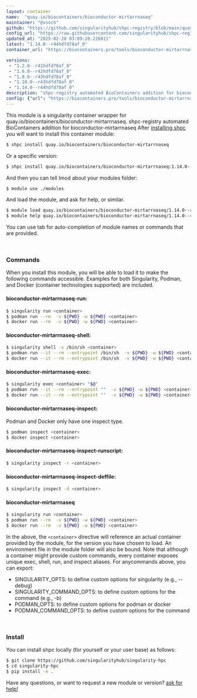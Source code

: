 ```yaml
---
layout: container
name:  "quay.io/biocontainers/bioconductor-mirtarrnaseq"
maintainer: "@vsoch"
github: "https://github.com/singularityhub/shpc-registry/blob/main/quay.io/biocontainers/bioconductor-mirtarrnaseq/container.yaml"
config_url: "https://raw.githubusercontent.com/singularityhub/shpc-registry/main/quay.io/biocontainers/bioconductor-mirtarrnaseq/container.yaml"
updated_at: "2025-02-28 03:09:20.226011"
latest: "1.14.0--r44hdfd78af_0"
container_url: "https://biocontainers.pro/tools/bioconductor-mirtarrnaseq"

versions:
 - "1.2.0--r41hdfd78af_0"
 - "1.6.0--r42hdfd78af_0"
 - "1.8.0--r43hdfd78af_0"
 - "1.10.0--r43hdfd78af_0"
 - "1.14.0--r44hdfd78af_0"
description: "shpc-registry automated BioContainers addition for bioconductor-mirtarrnaseq"
config: {"url": "https://biocontainers.pro/tools/bioconductor-mirtarrnaseq", "maintainer": "@vsoch", "description": "shpc-registry automated BioContainers addition for bioconductor-mirtarrnaseq", "latest": {"1.14.0--r44hdfd78af_0": "sha256:ac7a2d8de6c4bf2c44969dce478aae31afd16178a80a25c785a1df3ba356936e"}, "tags": {"1.2.0--r41hdfd78af_0": "sha256:f151033b7a5c465d3cebe78fa38dde21f77f0f7a2d54e222849ff3bd70db0408", "1.6.0--r42hdfd78af_0": "sha256:da6e8fa1977e9b6a3173b678367a2d08a81565ba3363d60860d6578f8856cebf", "1.8.0--r43hdfd78af_0": "sha256:8bccf7c8c7b71d418bb78af473d39496f85017c508e0e7190f20d5009cb347bf", "1.10.0--r43hdfd78af_0": "sha256:3fd8e99987485ec299988debadc574119b8262709a1eac0e5a6dd7194c0d21f4", "1.14.0--r44hdfd78af_0": "sha256:ac7a2d8de6c4bf2c44969dce478aae31afd16178a80a25c785a1df3ba356936e"}, "docker": "quay.io/biocontainers/bioconductor-mirtarrnaseq"}
---
```


This module is a singularity container wrapper for quay.io/biocontainers/bioconductor-mirtarrnaseq.
shpc-registry automated BioContainers addition for bioconductor-mirtarrnaseq
After [installing shpc](#install) you will want to install this container module:


```bash
$ shpc install quay.io/biocontainers/bioconductor-mirtarrnaseq
```

Or a specific version:

```bash
$ shpc install quay.io/biocontainers/bioconductor-mirtarrnaseq:1.14.0--r44hdfd78af_0
```

And then you can tell lmod about your modules folder:

```bash
$ module use ./modules
```

And load the module, and ask for help, or similar.

```bash
$ module load quay.io/biocontainers/bioconductor-mirtarrnaseq/1.14.0--r44hdfd78af_0
$ module help quay.io/biocontainers/bioconductor-mirtarrnaseq/1.14.0--r44hdfd78af_0
```

You can use tab for auto-completion of module names or commands that are provided.

<br>

### Commands

When you install this module, you will be able to load it to make the following commands accessible.
Examples for both Singularity, Podman, and Docker (container technologies supported) are included.

#### bioconductor-mirtarrnaseq-run:

```bash
$ singularity run <container>
$ podman run --rm  -v ${PWD} -w ${PWD} <container>
$ docker run --rm  -v ${PWD} -w ${PWD} <container>
```

#### bioconductor-mirtarrnaseq-shell:

```bash
$ singularity shell -s /bin/sh <container>
$ podman run --it --rm --entrypoint /bin/sh  -v ${PWD} -w ${PWD} <container>
$ docker run --it --rm --entrypoint /bin/sh  -v ${PWD} -w ${PWD} <container>
```

#### bioconductor-mirtarrnaseq-exec:

```bash
$ singularity exec <container> "$@"
$ podman run --it --rm --entrypoint ""  -v ${PWD} -w ${PWD} <container> "$@"
$ docker run --it --rm --entrypoint ""  -v ${PWD} -w ${PWD} <container> "$@"
```

#### bioconductor-mirtarrnaseq-inspect:

Podman and Docker only have one inspect type.

```bash
$ podman inspect <container>
$ docker inspect <container>
```

#### bioconductor-mirtarrnaseq-inspect-runscript:

```bash
$ singularity inspect -r <container>
```

#### bioconductor-mirtarrnaseq-inspect-deffile:

```bash
$ singularity inspect -d <container>
```



#### bioconductor-mirtarrnaseq

```bash
$ singularity run <container>
$ podman run --rm  -v ${PWD} -w ${PWD} <container>
$ docker run --rm  -v ${PWD} -w ${PWD} <container>
```


In the above, the `<container>` directive will reference an actual container provided
by the module, for the version you have chosen to load. An environment file in the
module folder will also be bound. Note that although a container
might provide custom commands, every container exposes unique exec, shell, run, and
inspect aliases. For anycommands above, you can export:

 - SINGULARITY_OPTS: to define custom options for singularity (e.g., --debug)
 - SINGULARITY_COMMAND_OPTS: to define custom options for the command (e.g., -b)
 - PODMAN_OPTS: to define custom options for podman or docker
 - PODMAN_COMMAND_OPTS: to define custom options for the command

<br>

### Install

You can install shpc locally (for yourself or your user base) as follows:

```bash
$ git clone https://github.com/singularityhub/singularity-hpc
$ cd singularity-hpc
$ pip install -e .
```

Have any questions, or want to request a new module or version? [ask for help!](https://github.com/singularityhub/singularity-hpc/issues)